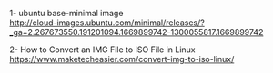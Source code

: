 1- ubuntu base-minimal image  
http://cloud-images.ubuntu.com/minimal/releases/?_ga=2.267673550.191201094.1669899742-1300055817.1669899742

2- How to Convert an IMG File to ISO File in Linux
https://www.maketecheasier.com/convert-img-to-iso-linux/



